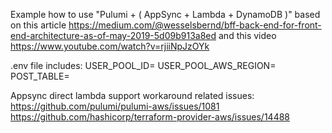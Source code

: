 Example how to use "Pulumi + ( AppSync + Lambda + DynamoDB )" based on this article https://medium.com/@wesselsbernd/bff-back-end-for-front-end-architecture-as-of-may-2019-5d09b913a8ed and this video https://www.youtube.com/watch?v=rjiiNpJzOYk

.env file includes:
USER_POOL_ID=
USER_POOL_AWS_REGION=
POST_TABLE=

Appsync direct lambda support workaround related issues:
https://github.com/pulumi/pulumi-aws/issues/1081
https://github.com/hashicorp/terraform-provider-aws/issues/14488
